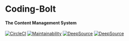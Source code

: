 # Coding-Bolt

#### The Content Management System

[![CircleCI](https://circleci.com/gh/dukesx/Coding-Bolt/tree/main.svg?style=svg&circle-token=951545bcaf640de98413d994b6e815bc10f8e8d2)](https://circleci.com/gh/dukesx/Coding-Bolt/tree/main) [![Maintainability](https://api.codeclimate.com/v1/badges/9dd9736e7faeeaf0e045/maintainability)](https://codeclimate.com/github/dukesx/Coding-Bolt/maintainability)
[![DeepSource](https://deepsource.io/gh/dukesx/Coding-Bolt.svg/?label=active+issues&show_trend=true&token=A7yx_VmPNCiI5BbsJ9_lXqOa)](https://deepsource.io/gh/dukesx/Coding-Bolt/?ref=repository-badge) [![DeepSource](https://deepsource.io/gh/dukesx/Coding-Bolt.svg/?label=resolved+issues&show_trend=true&token=A7yx_VmPNCiI5BbsJ9_lXqOa)](https://deepsource.io/gh/dukesx/Coding-Bolt/?ref=repository-badge)
